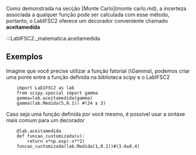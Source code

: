 Como demonstrada na secção [Monte Carlo](monte carlo.md), a incerteza
associada a qualquer função pode ser calculada com esse método, portanto, o LabIFSC2 oferece um decorador conveniente chamado
**aceitamedida**

:::LabIFSC2._matematica.aceitamedida
## Exemplos
Imagine que você precise utilizar a função fatorial \(\Gamma\),
podemos criar uma ponte entre a função definida na biblioteca
scipy e o LabIFSC2
```{.py3 title=Exemplo função gamma}
    import LabIFSC2 as lab
    from scipy.special import gamma
    gamma=lab.aceitamedida(gamma)
    gamma(lab.Medida(5,0.1)) #(24 ± 3)
```
Caso seja uma função definida por você mesmo, é possível
usar a sintaxe mais comum para um decorador
```{.py3 title=Exemplo função gamma}
    @lab.aceitamedida
    def funcao_customizada(x):
        return x*np.exp(-x**2)
    funcao_customizada(lab.Medida(1,0.1))#(3.6±0.4)
```